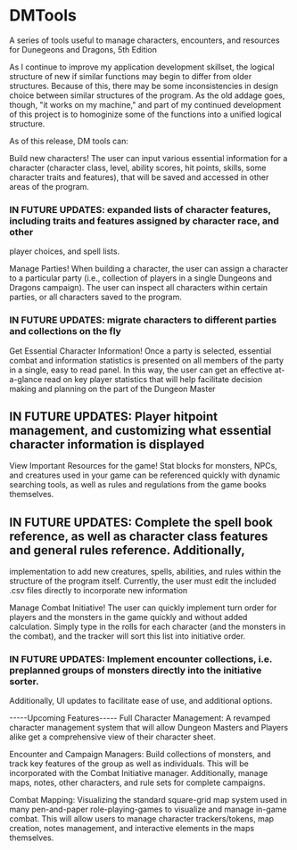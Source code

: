 # DMTools
A series of tools useful to manage characters, encounters, and resources for Dunegeons and Dragons, 5th Edition

As I continue to improve my application development skillset, the logical structure of new if similar functions may begin to differ
from older structures. Because of this, there may be some inconsistencies in design choice between similar structures of the program.
As the old addage goes, though, "it works on my machine," and part of my continued development of this project is to homoginize some
of the functions into a unified logical structure.

As of this release, DM tools can:

Build new characters! The user can input various essential information for a character (character class, level, ability scores, hit points,
skills, some character traits and features), that will be saved and accessed in other areas of the program. 
### IN FUTURE UPDATES: expanded lists of character features, including traits and features assigned by character race, and other 
player choices, and spell lists.

Manage Parties! When building a character, the user can assign a character to a particular party (i.e., collection of players in a single
Dungeons and Dragons campaign). The user can inspect all characters within certain parties, or all characters saved to the program.
### IN FUTURE UPDATES: migrate characters to different parties and collections on the fly

Get Essential Character Information! Once a party is selected, essential combat and information statistics is presented on all members
of the party in a single, easy to read panel. In this way, the user can get an effective at-a-glance read on key player statistics
that will help facilitate decision making and planning on the part of the Dungeon Master
## IN FUTURE UPDATES: Player hitpoint management, and customizing what essential character information is displayed

View Important Resources for the game! Stat blocks for monsters, NPCs, and creatures used in your game can be referenced quickly
with dynamic searching tools, as well as rules and regulations from the game books themselves.
## IN FUTURE UPDATES: Complete the spell book reference, as well as character class features and general rules reference. Additionally,
implementation to add new creatures, spells, abilities, and rules within the structure of the program itself. Currently, the user must 
edit the included .csv files directly to incorporate new information

Manage Combat Initiative! The user can quickly implement turn order for players and the monsters in the game quickly and without added
calculation. Simply type in the rolls for each character (and the monsters in the combat), and the tracker will sort this list into
initiative order. 
### IN FUTURE UPDATES: Implement encounter collections, i.e. preplanned groups of monsters directly into the initiative sorter.
Additionally, UI updates to facilitate ease of use, and additional options.

-----Upcoming Features-----
Full Character Management: A revamped character management system that will allow Dungeon Masters and Players alike get a 
comprehensive view of their character sheet. 

Encounter and Campaign Managers: Build collections of monsters, and track key features of the group as well as individuals.
This will be incorporated with the Combat Initiative manager. Additionally, manage maps, notes, other characters, and rule sets
for complete campaigns.

Combat Mapping: Visualizing the standard square-grid map system used in many pen-and-paper role-playing-games to visualize
and manage in-game combat. This will allow users to manage character trackers/tokens, map creation, notes management, and 
interactive elements in the maps themselves.

